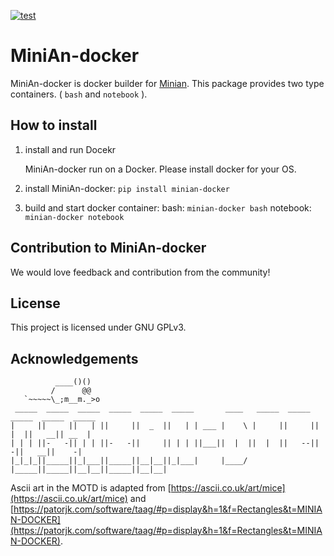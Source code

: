 [![test](https://github.com/masahito1997/minian-docker/actions/workflows/test.yml/badge.svg?branch=main)](https://github.com/masahito1997/minian-docker/actions/workflows/test.yml)

# MiniAn-docker

MiniAn-docker is docker builder for [Minian](https://github.com/DeniseCaiLab/minian). This package provides two type containers. ( `bash` and `notebook` ).

## How to install

1. install and run Docekr

    MiniAn-docker run on a Docker. Please install docker for your OS.

2. install MiniAn-docker: `pip install minian-docker`
3. build and start docker container:
    bash: `minian-docker bash`
    notebook: `minian-docker notebook`

## Contribution to MiniAn-docker

We would love feedback and contribution from the community!

## License

This project is licensed under GNU GPLv3.

## Acknowledgements

```
          ____()()
         /      @@
   `~~~~~\_;m__m._>o
 _____  _____  _____  _____  _____  _____       ____   _____  _____  _____  _____  _____
|     ||     ||   | ||     ||  _  ||   | | ___ |    \ |     ||     ||  |  ||   __|| __  |
| | | ||-   -|| | | ||-   -||     || | | ||___||  |  ||  |  ||   --||    -||   __||    -|
|_|_|_||_____||_|___||_____||__|__||_|___|     |____/ |_____||_____||__|__||_____||__|__|
```

Ascii art in the MOTD is adapted from [https://ascii.co.uk/art/mice](https://ascii.co.uk/art/mice) and [https://patorjk.com/software/taag/#p=display&h=1&f=Rectangles&t=MINIAN-DOCKER](https://patorjk.com/software/taag/#p=display&h=1&f=Rectangles&t=MINIAN-DOCKER).
